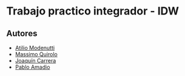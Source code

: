 # Trabajo practico integrador - IDW

## Autores

- [Atilio Modenutti](https://github.com/AtilioModenutti)
- [Massimo Quirolo](https://github.com/massimoquirolo)
- [Joaquín Carrera](https://github.com/JoacoCarrera)
- [Pablo Amadio](https://github.com/PabloAmx)